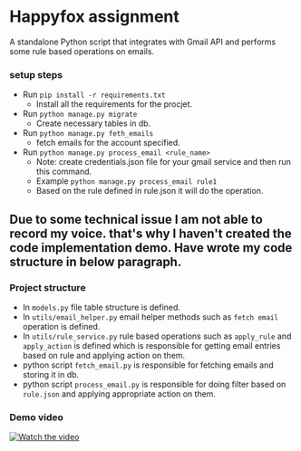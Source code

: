 # Happyfox assignment
A standalone Python script that integrates with Gmail API and performs some rule based operations on emails.

### setup steps
- Run `pip install -r requirements.txt`
    - Install all the requirements for the procjet.
- Run `python manage.py migrate`
    - Create necessary tables in db.
- Run `python manage.py feth_emails`
    - fetch emails for the account specified.
- Run `python manage.py process_email <rule_name>`
    - Note: create credentials.json file for your gmail service and then run this command.
    - Example `python manage.py process_email rule1`
    - Based on the rule defined in rule.json it will do the operation.


## Due to some technical issue I am not able to record my voice. that's why I haven't created the code implementation demo. Have wrote my code structure in below paragraph.

### Project structure
- In `models.py` file table structure is defined.
- In `utils/email_helper.py` email helper methods such as `fetch email` operation is defined.
- In `utils/rule_service.py` rule based operations such as `apply_rule` and `apply_action` is defined which is responsible for getting email entries based on rule and applying action on them.
- python script `fetch_email.py` is responsible for fetching emails and storing it in db.
- python script `process_email.py` is responsible for doing filter based on `rule.json` and applying appropriate action on them. 

### Demo video
[![Watch the video](https://www.youtube.com/watch?v=J2DRbrixkJ8&ab_channel=ShivamSingh)](https://www.youtube.com/watch?v=J2DRbrixkJ8&ab_channel=ShivamSingh)
